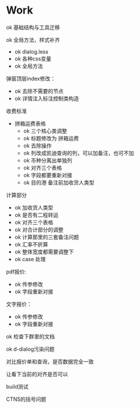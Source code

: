 # Work

ok 基础结构与工具迁移

ok 全局方法，样式补齐

* ok dialog.less
* ok 各种css变量
* ok 全局方法

弹窗顶层index修改：
* ok 去除不需要的节点
* ok 详情注入标注控制类构造

收费标准 
* 拼箱运费表格
  * ok 三个核心类调整
  * ok 标题修改为 拼箱运费
  * ok 去除操作
  * ok 列改成凯迪查询的列，可以加备注，也可不加
  * ok 币种分离出单独列
  * ok 对齐三个表格
  * ok 字段都要重新对接
  * ok 目的港 备注前加收货人类型

计算部分
* ok 加收货人类型
* ok 是否有二程转运
* ok 对齐三个表格
* ok 对合计部分的调整
* ok 计算那里的三套备注问题
* ok 汇率不折算
* ok 整体宽度都需要调整下
* ok case 处理

pdf报价:
* ok 传参修改
* ok 字段重新对接

文字报价：
* ok 传参修改
* ok 字段重新对接


ok 检查下群里的文档

ok d-dialog污染问题

对比报价单和查询，是否数据完全一致

让看下当前的对齐是否可以

build测试

CTNS的括号问题